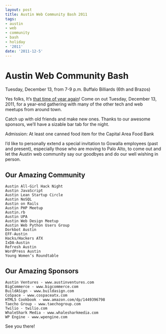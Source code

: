 ```yaml
---
layout: post
title: Austin Web Community Bash 2011
tags:
- austin
- web
- community
- bash
- holiday
- '2011'
date: '2011-12-5'
---
```

# Austin Web Community Bash

Tuesday, December 13, from 7-9 p.m. Buffalo Billiards (6th and Brazos)

Yes folks, It’s [that time of year again](http://refreshaustin.org/bash)! Come on out Tuesday, December 13, 2011, for a year-end gathering with many of the other tech and web meetups from around town.

Catch up with old friends and make new ones. Thanks to our awesome sponsors, we’ll have a sizable bar tab for the night.

Admission: At least one canned food item for the Capital Area Food Bank

I’d like to personally extend a special invitation to Gowalla employees (past and present), especially those who are moving to Palo Alto, to come out and let the Austin web community say our goodbyes and do our well wishing in person.

## Our Amazing Community

    Austin All-Girl Hack Night
    Austin JavaScript
    Austin Lean Startup Circle
    Austin NoSQL
    Austin on Rails
    Austin PHP Meetup
    Austin.rb
    Austin UPA
    Austin Web Design Meetup
    Austin Web Python Users Group
    Dorkbot Austin
    EFF-Austin
    Hacks/Hackers ATX
    IxDA-Austin
    Refresh Austin
    WordPress Austin
    Young Women’s Roundtable

## Our Amazing Sponsors

    Austin Ventures - www.austinventures.com
    BigCommerce - www.bigcommerce.com
    BuildASign - www.buildasign.com
    CoSpace - www.cospaceatx.com
    HTML5 Cookbook - www.amazon.com/dp/1449396798
    Taecho Group - www.taechogroup.com
    Twilio - twilio.com
    WhaleShark Media - www.whalesharkmedia.com
    WP Engine - www.wpengine.com

See you there!


